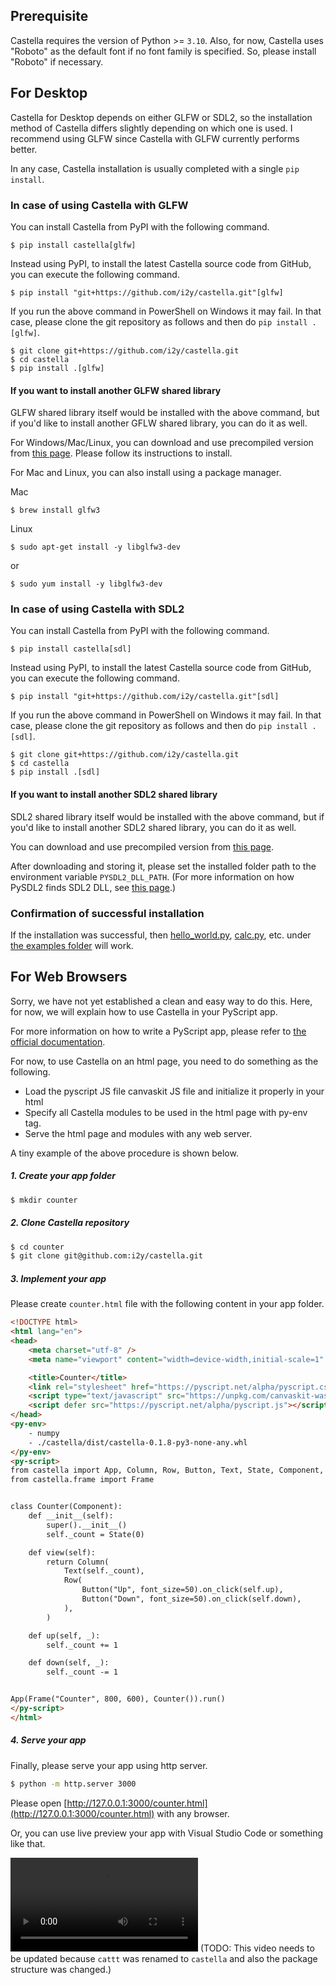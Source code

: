 ## Prerequisite
Castella requires the version of Python >= `3.10`.
Also, for now, Castella uses "Roboto" as the default font if no font family is specified. So, please install "Roboto" if necessary.

## For Desktop
Castella for Desktop depends on either GLFW or SDL2, so the installation method of Castella differs slightly depending on which one is used. I recommend using GLFW since Castella with GLFW currently performs better.

In any case, Castella installation is usually completed with a single `pip install`.

### In case of using Castella with GLFW

You can install Castella from PyPI with the following command.
```
$ pip install castella[glfw]
```

Instead using PyPI, to install the latest Castella source code from GitHub, you can execute the following command.
```
$ pip install "git+https://github.com/i2y/castella.git"[glfw]
```

If you run the above command in PowerShell on Windows it may fail. In that case, please clone the git repository as follows and then do `pip install .[glfw]`.
```
$ git clone git+https://github.com/i2y/castella.git
$ cd castella
$ pip install .[glfw]
```

#### If you want to install another GLFW shared library
GLFW shared library itself would be installed with the above command, but if you'd like to install another GFLW shared library, you can do it as well.

For Windows/Mac/Linux, you can download and use precompiled version from [this page](https://www.glfw.org/download.html). Please follow its instructions to install.

For Mac and Linux, you can also install using a package manager.

Mac

```
$ brew install glfw3
```

Linux

```
$ sudo apt-get install -y libglfw3-dev
```
or
```
$ sudo yum install -y libglfw3-dev
```


### In case of using Castella with SDL2
You can install Castella from PyPI with the following command.
```
$ pip install castella[sdl]
```

Instead using PyPI, to install the latest Castella source code from GitHub, you can execute the following command.
```
$ pip install "git+https://github.com/i2y/castella.git"[sdl]
```

If you run the above command in PowerShell on Windows it may fail. In that case, please clone the git repository as follows and then do `pip install .[sdl]`.
```
$ git clone git+https://github.com/i2y/castella.git
$ cd castella
$ pip install .[sdl]
```

#### If you want to install another SDL2 shared library
SDL2 shared library itself would be installed with the above command, but if you'd like to install another SDL2 shared library, you can do it as well.

You can download and use precompiled version from [this page](https://www.libsdl.org/download-2.0.php).

After downloading and storing it, please set the installed folder path to the environment variable `PYSDL2_DLL_PATH`.
(For more information on how PySDL2 finds SDL2 DLL, see [this page](https://pysdl2.readthedocs.io/en/rel_0_9_7/integration.html).)

### Confirmation of successful installation
If the installation was successful, then [hello_world.py](https://github.com/i2y/castella/blob/main/examples/hello_world.py), [calc.py](https://github.com/i2y/castella/blob/main/examples/calc.py), etc. under [the examples folder](https://github.com/i2y/castella/tree/main/examples) will work.


## For Web Browsers
Sorry, we have not yet established a clean and easy way to do this.
Here, for now, we will explain how to use Castella in your PyScript app.

For more information on how to write a PyScript app, please refer to [the official documentation](https://pyscript.net/).

For now, to use Castella on an html page, you need to do something as the following.

- Load the pyscript JS file canvaskit JS file and initialize it properly in your html
- Specify all Castella modules to be used in the html page with py-env tag.
- Serve the html page and modules with any web server.

A tiny example of the above procedure is shown below.

##### 1. Create your app folder

```sh
$ mkdir counter
```

##### 2. Clone Castella repository

```sh
$ cd counter
$ git clone git@github.com:i2y/castella.git
```

##### 3. Implement your app
Please create `counter.html` file with the following content in your app folder.
```html
<!DOCTYPE html>
<html lang="en">
<head>
    <meta charset="utf-8" />
    <meta name="viewport" content="width=device-width,initial-scale=1" />

    <title>Counter</title>
    <link rel="stylesheet" href="https://pyscript.net/alpha/pyscript.css" />
    <script type="text/javascript" src="https://unpkg.com/canvaskit-wasm@0.33.0/bin/canvaskit.js"></script>
    <script defer src="https://pyscript.net/alpha/pyscript.js"></script>
</head>
<py-env>
    - numpy
    - ./castella/dist/castella-0.1.8-py3-none-any.whl
</py-env>
<py-script>
from castella import App, Column, Row, Button, Text, State, Component, SizePolicy
from castella.frame import Frame


class Counter(Component):
    def __init__(self):
        super().__init__()
        self._count = State(0)

    def view(self):
        return Column(
            Text(self._count),
            Row(
                Button("Up", font_size=50).on_click(self.up),
                Button("Down", font_size=50).on_click(self.down),
            ),
        )

    def up(self, _):
        self._count += 1

    def down(self, _):
        self._count -= 1


App(Frame("Counter", 800, 600), Counter()).run()
</py-script>
</html>
```

##### 4. Serve your app
Finally, please serve your app using http server.
```sh
$ python -m http.server 3000
```
Please open [http://127.0.0.1:3000/counter.html](http://127.0.0.1:3000/counter.html) with any browser.

Or, you can use live preview your app with Visual Studio Code or something like that.

![type:video](./videos/counter.mp4)
(TODO: This video needs to be updated because `cattt` was renamed to `castella` and also the package structure was changed.)
